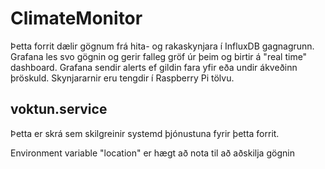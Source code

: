 # ClimateMonitor

Þetta forrit dælir gögnum frá hita- og rakaskynjara í InfluxDB gagnagrunn. Grafana les svo gögnin og gerir falleg gröf úr þeim og birtir á "real time" dashboard. Grafana sendir alerts ef gildin fara yfir eða undir ákveðinn þröskuld. Skynjararnir eru tengdir í Raspberry Pi tölvu.

## voktun.service
Þetta er skrá sem skilgreinir systemd þjónustuna fyrir þetta forrit.


Environment variable "location" er hægt að nota til að aðskilja gögnin